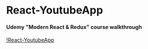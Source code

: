 # React-YoutubeApp
#### Udemy "Modern React & Redux" course walkthrough

[!React-YoutubeApp](https://raw.githubusercontent.com/naimjeem/React-YoutubeApp/64e02d0046bdadb985b085b625a8341a45622bd3/react-youtubeapp.png)
